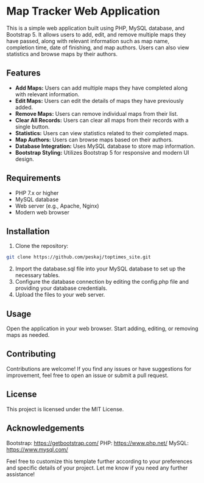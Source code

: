 # Map Tracker Web Application

This is a simple web application built using PHP, MySQL database, and Bootstrap 5. It allows users to add, edit, and remove multiple maps they have passed, along with relevant information such as map name, completion time, date of finishing, and map authors. Users can also view statistics and browse maps by their authors.

## Features

- **Add Maps:** Users can add multiple maps they have completed along with relevant information.
- **Edit Maps:** Users can edit the details of maps they have previously added.
- **Remove Maps:** Users can remove individual maps from their list.
- **Clear All Records:** Users can clear all maps from their records with a single button.
- **Statistics:** Users can view statistics related to their completed maps.
- **Map Authors:** Users can browse maps based on their authors.
- **Database Integration:** Uses MySQL database to store map information.
- **Bootstrap Styling:** Utilizes Bootstrap 5 for responsive and modern UI design.

## Requirements

- PHP 7.x or higher
- MySQL database
- Web server (e.g., Apache, Nginx)
- Modern web browser

## Installation

1. Clone the repository:

```bash
git clone https://github.com/peskaj/toptimes_site.git
```

2. Import the database.sql file into your MySQL database to set up the necessary tables.
3. Configure the database connection by editing the config.php file and providing your database credentials.
4. Upload the files to your web server.

## Usage

Open the application in your web browser.
Start adding, editing, or removing maps as needed.

## Contributing

Contributions are welcome! If you find any issues or have suggestions for improvement, feel free to open an issue or submit a pull request.

## License
This project is licensed under the MIT License.

## Acknowledgements

Bootstrap: https://getbootstrap.com/ 
PHP: https://www.php.net/ 
MySQL: https://www.mysql.com/

Feel free to customize this template further according to your preferences and specific details of your project. Let me know if you need any further assistance!
